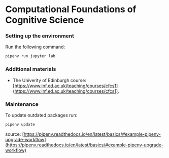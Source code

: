# Computational Foundations of Cognitive Science

### Setting up the environment
Run the following command:
```bash
pipenv run jupyter lab
```

### Additional materials
* The Univerity of Edinburgh course: [https://www.inf.ed.ac.uk/teaching/courses/cfcs1](https://www.inf.ed.ac.uk/teaching/courses/cfcs1).

### Maintenance
To update outdated packages run:
```bash
pipenv update
```
source: [https://pipenv.readthedocs.io/en/latest/basics/#example-pipenv-upgrade-workflow](https://pipenv.readthedocs.io/en/latest/basics/#example-pipenv-upgrade-workflow)
